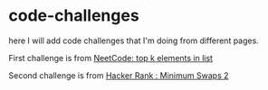 # code-challenges
here I will add code challenges that I'm doing from different pages.


First challenge is from [NeetCode: top k elements in list](https://neetcode.io/problems/top-k-elements-in-list)

Second challenge is from [Hacker Rank : Minimum Swaps 2]( https://www.hackerrank.com/challenges/minimum-swaps-2 )